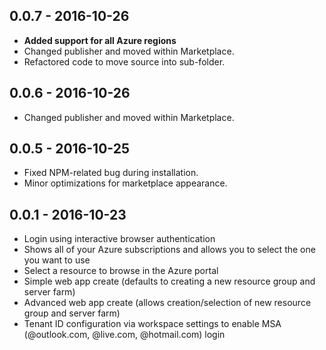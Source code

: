 ## 0.0.7 - 2016-10-26
- **Added support for all Azure regions**
- Changed publisher and moved within Marketplace.
- Refactored code to move source into sub-folder.  

## 0.0.6 - 2016-10-26
- Changed publisher and moved within Marketplace. 

## 0.0.5 - 2016-10-25
- Fixed NPM-related bug during installation.
- Minor optimizations for marketplace appearance. 

## 0.0.1 - 2016-10-23
- Login using interactive browser authentication
- Shows all of your Azure subscriptions and allows you to select the one you want to use
- Select a resource to browse in the Azure portal
- Simple web app create (defaults to creating a new resource group and server farm)
- Advanced web app create (allows creation/selection of new resource group and server farm)
- Tenant ID configuration via workspace settings to enable MSA (@outlook.com, @live.com, @hotmail.com) login
